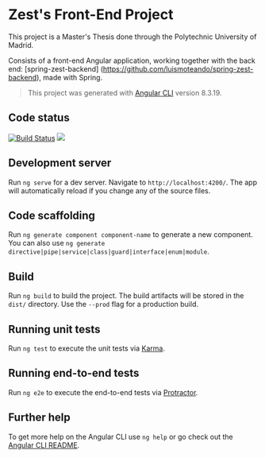 # Zest's Front-End Project

This project is a Master's Thesis done through the Polytechnic University of Madrid. 

Consists of a front-end Angular application, working together with the back end: [spring-zest-backend] (https://github.com/luismoteando/spring-zest-backend), made with Spring.

>This project was generated with [Angular CLI](https://github.com/angular/angular-cli) version 8.3.19.

## Code status

[![Build Status](https://travis-ci.org/luismoteando/angular-zest-frontend.svg?branch=develop)](https://travis-ci.org/luismoteando/angular-zest-frontend)
[![](https://img.shields.io/static/v1?label=Heroku&message=v1.0.0-SNAPSHOT&color=green)](https://angular-zest-frontend.herokuapp.com)  

## Development server

Run `ng serve` for a dev server. Navigate to `http://localhost:4200/`. The app will automatically reload if you change any of the source files.

## Code scaffolding

Run `ng generate component component-name` to generate a new component. You can also use `ng generate directive|pipe|service|class|guard|interface|enum|module`.

## Build

Run `ng build` to build the project. The build artifacts will be stored in the `dist/` directory. Use the `--prod` flag for a production build.

## Running unit tests

Run `ng test` to execute the unit tests via [Karma](https://karma-runner.github.io).

## Running end-to-end tests

Run `ng e2e` to execute the end-to-end tests via [Protractor](http://www.protractortest.org/).

## Further help

To get more help on the Angular CLI use `ng help` or go check out the [Angular CLI README](https://github.com/angular/angular-cli/blob/master/README.md).
